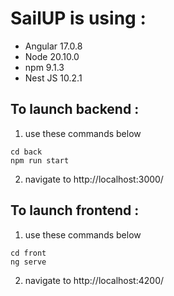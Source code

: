 # SailUP is using : 
- Angular 17.0.8
- Node 20.10.0
- npm 9.1.3
- Nest JS 10.2.1

## To launch backend : 

1) use these commands below

```console
cd back
npm run start
```

2) navigate to http://localhost:3000/


## To launch frontend :

1) use these commands below

```console
cd front 
ng serve
```

2) navigate to http://localhost:4200/ 